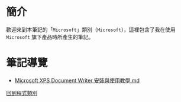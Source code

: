 # 簡介
歡迎來到本筆記的「`Microsoft`」類別（`Microsoft`），這裡包含了我在使用 `Microsoft` 旗下產品時所產生的筆記。


# 筆記導覽

+ [Microsoft XPS Document Writer 安裝與使用教學.md](./Microsoft%20XPS%20Document%20Writer%20安裝與使用教學.md)


[回到程式類別](../Program.md)